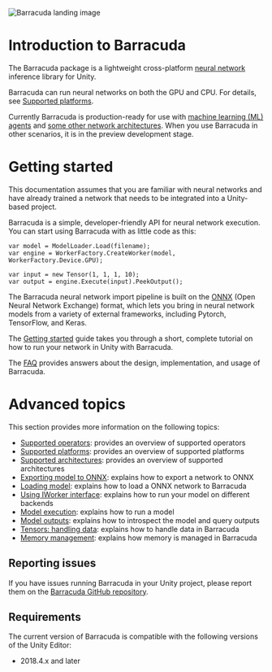![Barracuda landing image](images/BarracudaLanding.png)

# Introduction to Barracuda

The Barracuda package is a lightweight cross-platform [neural network](https://en.wikipedia.org/wiki/Neural_network) inference library for Unity.  

Barracuda can run neural networks on both the GPU and CPU. For details, see [Supported platforms](SupportedPlatforms.md).

Currently Barracuda is production-ready for use with [machine learning (ML) agents](https://github.com/Unity-Technologies/ml-agents) and [some other network architectures](SupportedArchitectures.md). When you use Barracuda in other scenarios, it is in the preview development stage.

# Getting started
This documentation assumes that you are familiar with neural networks and have already trained a network that needs to be integrated into a Unity-based project. 

Barracuda is a simple, developer-friendly API for neural network execution. You can start using Barracuda with as little code as this:

```Csharp
var model = ModelLoader.Load(filename);
var engine = WorkerFactory.CreateWorker(model, WorkerFactory.Device.GPU);

var input = new Tensor(1, 1, 1, 10);
var output = engine.Execute(input).PeekOutput();
```
The Barracuda neural network import pipeline is built on the [ONNX](https://onnx.ai/) (Open Neural Network Exchange) format, which lets you bring in neural network models from a variety of external frameworks, including Pytorch, TensorFlow, and Keras.

The [Getting started](GettingStarted.md) guide takes you through a short, complete tutorial on how to run your network in Unity with Barracuda. 

The [FAQ](FAQ.md) provides answers about the design, implementation, and usage of Barracuda.

# Advanced topics
This section provides more information on the following topics:

* [Supported operators](SupportedOperators.md): provides an overview of supported operators
* [Supported platforms](SupportedPlatforms.md): provides an overview of supported platforms
* [Supported architectures](SupportedArchitectures.md): provides an overview of supported architectures
* [Exporting model to ONNX](Exporting.md): explains how to export a network to ONNX
* [Loading model](Loading.md): explains how to load a ONNX network to Barracuda
* [Using IWorker interface](Worker.md): explains how to run your model on different backends
* [Model execution](ModelExecution.md): explains how to run a model
* [Model outputs](ModelOutput.md): explains how to introspect the model and query outputs
* [Tensors: handling data](TensorHandling.md): explains how to handle data in Barracuda
* [Memory management](MemoryManagement.md): explains how memory is managed in Barracuda 

## Reporting issues

If you have issues running Barracuda in your Unity project, please report them on the [Barracuda GitHub repository](https://github.com/Unity-Technologies/barracuda-release/issues).

## Requirements
The current version of Barracuda is compatible with the following versions of the Unity Editor:

* 2018.4.x and later

